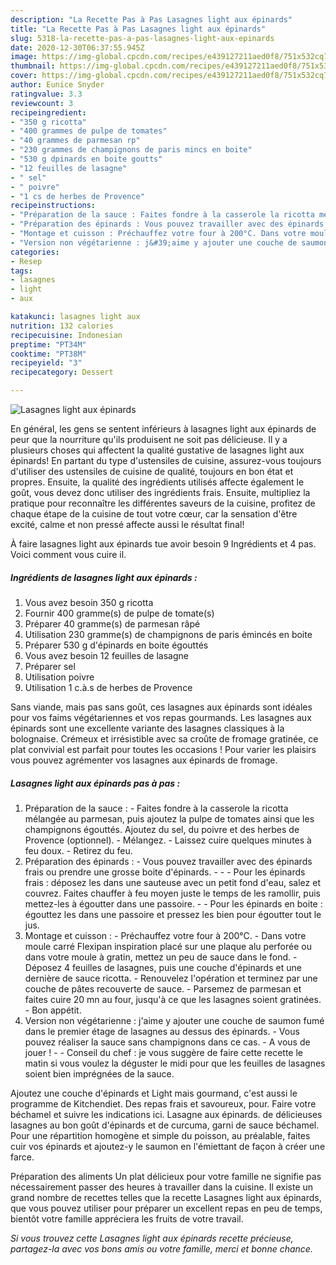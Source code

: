 ```yaml
---
description: "La Recette Pas à Pas Lasagnes light aux épinards"
title: "La Recette Pas à Pas Lasagnes light aux épinards"
slug: 5318-la-recette-pas-a-pas-lasagnes-light-aux-epinards
date: 2020-12-30T06:37:55.945Z
image: https://img-global.cpcdn.com/recipes/e439127211aed0f8/751x532cq70/lasagnes-light-aux-epinards-photo-principale-de-la-recette.jpg
thumbnail: https://img-global.cpcdn.com/recipes/e439127211aed0f8/751x532cq70/lasagnes-light-aux-epinards-photo-principale-de-la-recette.jpg
cover: https://img-global.cpcdn.com/recipes/e439127211aed0f8/751x532cq70/lasagnes-light-aux-epinards-photo-principale-de-la-recette.jpg
author: Eunice Snyder
ratingvalue: 3.3
reviewcount: 3
recipeingredient:
- "350 g ricotta"
- "400 grammes de pulpe de tomates"
- "40 grammes de parmesan rp"
- "230 grammes de champignons de paris mincs en boite"
- "530 g dpinards en boite goutts"
- "12 feuilles de lasagne"
- " sel"
- " poivre"
- "1 cs de herbes de Provence"
recipeinstructions:
- "Préparation de la sauce : Faites fondre à la casserole la ricotta mélangée au parmesan, puis ajoutez la pulpe de tomates ainsi que les champignons égouttés. Ajoutez du sel, du poivre et des herbes de Provence (optionnel). Mélangez. Laissez cuire quelques minutes à feu doux. Retirez du feu."
- "Préparation des épinards : Vous pouvez travailler avec des épinards frais ou prendre une grosse boite d&#39;épinards.  - Pour les épinards frais : déposez les dans une sauteuse avec un petit fond d&#39;eau, salez et couvrez. Faites chauffer à feu moyen juste le temps de les ramollir, puis mettez-les à égoutter dans une passoire. - Pour les épinards en boite : égouttez les dans une passoire et pressez les bien pour égoutter tout le jus."
- "Montage et cuisson : Préchauffez votre four à 200°C. Dans votre moule carré Flexipan inspiration placé sur une plaque alu perforée ou dans votre moule à gratin, mettez un peu de sauce dans le fond. Déposez 4 feuilles de lasagnes, puis une couche d&#39;épinards et une dernière de sauce ricotta. Renouvelez l&#39;opération et terminez par une couche de pâtes recouverte de sauce. Parsemez de parmesan et faites cuire 20 mn au four, jusqu&#39;à ce que les lasagnes soient gratinées. Bon appétit."
- "Version non végétarienne : j&#39;aime y ajouter une couche de saumon fumé dans le premier étage de lasagnes au dessus des épinards. Vous pouvez réaliser la sauce sans champignons dans ce cas. A vous de jouer !  Conseil du chef : je vous suggère de faire cette recette le matin si vous voulez la déguster le midi pour que les feuilles de lasagnes soient bien imprégnées de la sauce."
categories:
- Resep
tags:
- lasagnes
- light
- aux

katakunci: lasagnes light aux 
nutrition: 132 calories
recipecuisine: Indonesian
preptime: "PT34M"
cooktime: "PT38M"
recipeyield: "3"
recipecategory: Dessert

---
```



![Lasagnes light aux épinards](https://img-global.cpcdn.com/recipes/e439127211aed0f8/751x532cq70/lasagnes-light-aux-epinards-photo-principale-de-la-recette.jpg)

En général, les gens se sentent inférieurs à lasagnes light aux épinards de peur que la nourriture qu'ils produisent ne soit pas délicieuse. Il y a plusieurs choses qui affectent la qualité gustative de lasagnes light aux épinards! En partant du type d'ustensiles de cuisine, assurez-vous toujours d'utiliser des ustensiles de cuisine de qualité, toujours en bon état et propres. Ensuite, la qualité des ingrédients utilisés affecte également le goût, vous devez donc utiliser des ingrédients frais. Ensuite, multipliez la pratique pour reconnaître les différentes saveurs de la cuisine, profitez de chaque étape de la cuisine de tout votre cœur, car la sensation d'être excité, calme et non pressé affecte aussi le résultat final!

<!--inarticleads1-->

À faire lasagnes light aux épinards tue avoir besoin 9 Ingrédients et 4 pas. Voici comment vous cuire il.

##### Ingrédients de lasagnes light aux épinards :

1. Vous avez besoin 350 g ricotta
1. Fournir 400 gramme(s) de pulpe de tomate(s)
1. Préparer 40 gramme(s) de parmesan râpé
1. Utilisation 230 gramme(s) de champignons de paris émincés en boite
1. Préparer 530 g d&#39;épinards en boite égouttés
1. Vous avez besoin 12 feuilles de lasagne
1. Préparer  sel
1. Utilisation  poivre
1. Utilisation 1 c.à.s de herbes de Provence


Sans viande, mais pas sans goût, ces lasagnes aux épinards sont idéales pour vos faims végétariennes et vos repas gourmands. Les lasagnes aux épinards sont une excellente variante des lasagnes classiques à la bolognaise. Crémeux et irrésistible avec sa croûte de fromage gratinée, ce plat convivial est parfait pour toutes les occasions ! Pour varier les plaisirs vous pouvez agrémenter vos lasagnes aux épinards de fromage. 

<!--inarticleads2-->

##### Lasagnes light aux épinards pas à pas :

1. Préparation de la sauce : - Faites fondre à la casserole la ricotta mélangée au parmesan, puis ajoutez la pulpe de tomates ainsi que les champignons égouttés. Ajoutez du sel, du poivre et des herbes de Provence (optionnel). - Mélangez. - Laissez cuire quelques minutes à feu doux. - Retirez du feu.
1. Préparation des épinards : - Vous pouvez travailler avec des épinards frais ou prendre une grosse boite d&#39;épinards. -  - - Pour les épinards frais : déposez les dans une sauteuse avec un petit fond d&#39;eau, salez et couvrez. Faites chauffer à feu moyen juste le temps de les ramollir, puis mettez-les à égoutter dans une passoire. - - Pour les épinards en boite : égouttez les dans une passoire et pressez les bien pour égoutter tout le jus.
1. Montage et cuisson : - Préchauffez votre four à 200°C. - Dans votre moule carré Flexipan inspiration placé sur une plaque alu perforée ou dans votre moule à gratin, mettez un peu de sauce dans le fond. - Déposez 4 feuilles de lasagnes, puis une couche d&#39;épinards et une dernière de sauce ricotta. - Renouvelez l&#39;opération et terminez par une couche de pâtes recouverte de sauce. - Parsemez de parmesan et faites cuire 20 mn au four, jusqu&#39;à ce que les lasagnes soient gratinées. - Bon appétit.
1. Version non végétarienne : j&#39;aime y ajouter une couche de saumon fumé dans le premier étage de lasagnes au dessus des épinards. - Vous pouvez réaliser la sauce sans champignons dans ce cas. - A vous de jouer ! -  - Conseil du chef : je vous suggère de faire cette recette le matin si vous voulez la déguster le midi pour que les feuilles de lasagnes soient bien imprégnées de la sauce.


Ajoutez une couche d&#39;épinards et Light mais gourmand, c&#39;est aussi le programme de Kitchendiet. Des repas frais et savoureux, pour. Faire votre béchamel et suivre les indications ici. Lasagne aux épinards. de délicieuses lasagnes au bon goût d&#39;épinards et de curcuma, garni de sauce béchamel. Pour une répartition homogène et simple du poisson, au préalable, faites cuir vos épinards et ajoutez-y le saumon en l&#39;émiettant de façon à créer une farce. 

<!--inarticleads1-->

<p>
Préparation des aliments Un plat délicieux pour votre famille ne signifie pas nécessairement passer des heures à travailler dans la cuisine. Il existe un grand nombre de recettes telles que la recette Lasagnes light aux épinards, que vous pouvez utiliser pour préparer un excellent repas en peu de temps, bientôt votre famille appréciera les fruits de votre travail.
</p>

<p>
<i>Si vous trouvez cette Lasagnes light aux épinards recette précieuse, partagez-la avec vos bons amis ou votre famille, merci et bonne chance.</i>
</p>
